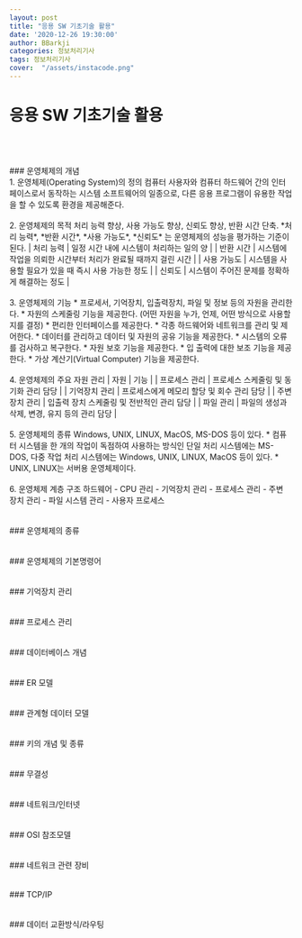 ```yaml
---
layout: post
title: "응용 SW 기초기술 활용"
date: '2020-12-26 19:30:00'
author: BBarkji
categories: 정보처리기사
tags: 정보처리기사
cover:  "/assets/instacode.png"
---
```




# 응용 SW 기초기술 활용    
<br/>
<br/>
<br/>
### 운영체제의 개념
<br/>
1. 운영체제(Operating System)의 정의           
컴퓨터 사용자와 컴퓨터 하드웨어 간의 인터페이스로서 동작하는 시스템 소프트웨어의 일종으로, 다른 응용 프로그램이 유용한 작업을 할 수 있도록 환경을 제공해준다. 
<br/>
<br/>
2. 운영체제의 목적           
처리 능력 향상, 사용 가능도 향상, 신뢰도 향상, 반환 시간 단축. *처리 능력*, *반환 시간*, *사용 가능도*, *신뢰도* 는 운영체제의 성능을 평가하는 기준이 된다.            
| 처리 능력 | 일정 시간 내에 시스템이 처리하는 일의 양 |
| 반환 시간 | 시스템에 작업을 의뢰한 시간부터 처리가 완료될 때까지 걸린 시간 |
| 사용 가능도 | 시스템을 사용할 필요가 있을 때 즉시 사용 가능한 정도 |
| 신뢰도 | 시스템이 주어진 문제를 정확하게 해결하는 정도 |
<br/>
<br/>
3. 운영체제의 기능         
* 프로세서, 기억장치, 입출력장치, 파일 및 정보 등의 자원을 관리한다. 
* 자원의 스케줄링 기능을 제공한다. (어떤 자원을 누가, 언제, 어떤 방식으로 사용할지를 결정)
* 편리한 인터페이스를 제공한다.
* 각종 하드웨어와 네트워크를 관리 및 제어한다.
* 데이터를 관리하고 데이터 및 자원의 공유 기능을 제공한다.
* 시스템의 오류를 검사하고 복구한다.
* 자원 보호 기능을 제공한다.
* 입 출력에 대한 보조 기능을 제공한다.
* 가상 계산기(Virtual Computer) 기능을 제공한다. 
<br/>
<br/>
4. 운영체제의 주요 자원 관리         
| 자원 | 기능 |
| 프로세스 관리 | 프로세스 스케줄링 및 동기화 관리 담당 |
| 기억장치 관리 | 프로세스에게 메모리 할당 및 회수 관리 담당 |
| 주변장치 관리 | 입출력 장치 스케줄링 및 전반적인 관리 담당 |
| 파일 관리 | 파일의 생성과 삭제, 변경, 유지 등의 관리 담당 |
<br/>
<br/>
5. 운영체제의 종류        
Windows, UNIX, LINUX, MacOS, MS-DOS 등이 있다.         
* 컴퓨터 시스템을 한 개의 작업이 독점하여 사용하는 방식인 단일 처리 시스템에는 MS-DOS, 다중 작업 처리 시스템에는 Windows, UNIX, LINUX, MacOS 등이 있다. 
* UNIX, LINUX는 서버용 운영체제이다. 
<br/>
<br/>
6. 운영체제 계층 구조        
하드웨어 - CPU 관리 - 기억장치 관리 - 프로세스 관리 - 주변 장치 관리 - 파일 시스템 관리 - 사용자 프로세스

<br/>
<br/>
<br/>
### 운영체제의 종류
<br/>
<br/>
<br/>
### 운영체제의 기본명령어
<br/>
<br/>
<br/>
### 기억장치 관리
<br/>
<br/>
<br/>
### 프로세스 관리
<br/>
<br/>
<br/>
### 데이터베이스 개념
<br/>
<br/>
<br/>
### ER 모델
<br/>
<br/>
<br/>
### 관계형 데이터 모델
<br/>
<br/>
<br/>
### 키의 개념 및 종류
<br/>
<br/>
<br/>
### 무결성
<br/>
<br/>
<br/>
### 네트워크/인터넷
<br/>
<br/>
<br/>
### OSI 참조모델
<br/>
<br/>
<br/>
### 네트워크 관련 장비
<br/>
<br/>
<br/>
### TCP/IP
<br/>
<br/>
<br/>
### 데이터 교환방식/라우팅
<br/>
<br/>
<br/>
